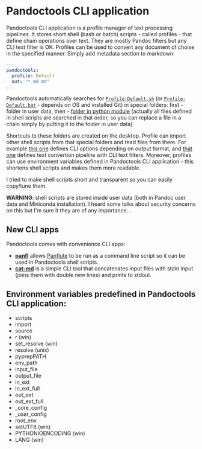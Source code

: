 # Pandoctools CLI application

Pandoctools CLI application is a profile manager of text processing pipelines. It stores short shell (bash or batch) scripts - called profiles - that define chain operations over text. They are mostly Pandoc filters but any CLI text filter is OK. Profiles can be used to convert any document of choise in the specified manner. Simply add metadata section to markdown:

```yaml
---
pandoctools:
  profile: Default
  out: "*.md.md"
...
```

Pandoctools automatically searches for [`Profile-Default.sh`](../sh/Profile-Default.sh) (or [`Profile-Default.bat`](../bat/Profile-Default.bat) - depends on OS and installed Git) in special folders: first - folder in user data, then - [folder in python module](../sh) (actually all files defined in shell scripts are searched in that order, so you can replace a file in a chain simply by putting it to the folder in user data).

Shortcuts to these folders are created on the desktop. Profile can import other shell scripts from that special folders and read files from there. For example [this one](../sh/Args-Default.sh) defines CLI options depending on output format, and [that one](../sh/Pipe-Default.sh) defines text convertion pipeline with CLI text filters. Moreover, profiles can use environment variables defined in Pandoctools CLI application - this shortens shell scripts and makes them more readable.

I tried to make shell scripts short and transparent so you can easily copy/tune them.

**WARNING**: shell scripts are stored inside user data (both in Pandoc user data and Miniconda installation). I heard some talks about security concerns on this but I'm sure it they are of any importance...


## New CLI apps

Pandoctools comes with convenience CLI apps:

* [**panfl**](https://github.com/kiwi0fruit/pandoctools/tree/master/pandoctools/panfl) allows [Panflute](https://github.com/sergiocorreia/panflute) to be run as a command line script so it can be used in Pandoctools shell scripts.
* [**cat-md**](https://github.com/kiwi0fruit/pandoctools/tree/master/pandoctools/cat_md) is a simple CLI tool that concatenates input files with stdin input (joins them with double new lines) and prints to stdout.


## Environment variables predefined in Pandoctools CLI application:

* scripts
* import
* source
* r (win)
* set_resolve (win)
* resolve (unix)
* pyprepPATH
* env_path
* input_file
* output_file
* in_ext
* in_ext_full
* out_ext
* out_ext_full
* _core_config
* _user_config
* root_env
* setUTF8 (win)
* PYTHONIOENCODING (win)
* LANG (win)
